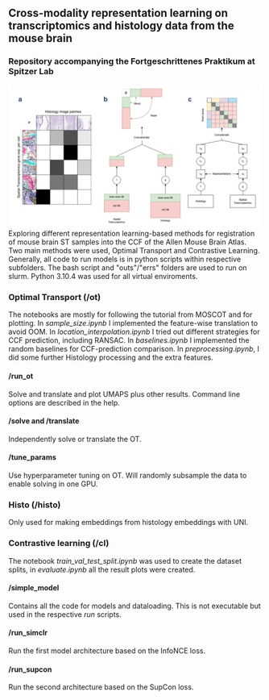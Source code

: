 ## Cross-modality representation learning on transcriptomics and histology data from the mouse brain
### Repository accompanying the Fortgeschrittenes Praktikum at Spitzer Lab

![figure](figure1.png)
Exploring different representation learning-based methods for registration of mouse brain ST samples into the CCF of the Allen Mouse Brain Atlas. Two main methods were used, 
Optimal Transport and Contrastive Learning. Generally, all code to run models is in python scripts within respective subfolders. The bash script and "outs"/"errs" folders 
are used to run on slurm. Python 3.10.4 was used for all virtual enviroments.

### Optimal Transport (/ot)
The notebooks are mostly for following the tutorial from MOSCOT and for plotting. In *sample_size.ipynb* I implemented the feature-wise translation to avoid OOM. In 
*location_interpolation.ipynb* I tried out different strategies for CCF prediction, including RANSAC. In *baselines.ipynb* I implemented the random baselines for 
CCF-prediction comparison. In *preprocessing.ipynb*, I did some further Histology processing and the extra features.  
#### /run_ot
Solve and translate and plot UMAPS plus other results. Command line options are described in the help.
#### /solve and /translate
Independently solve or translate the OT.
#### /tune_params
Use hyperparameter tuning on OT. Will randomly subsample the data to enable solving in one GPU.

### Histo (/histo)
Only used for making embeddings from histology embeddings with UNI. 

### Contrastive learning (/cl)
The notebook *train_val_test_split.ipynb* was used to create the dataset splits, in *evaluate.ipynb* all the result plots were created.
#### /simple_model
Contains all the code for models and dataloading. This is not executable but used in the respective *run* scripts. 
#### /run_simclr
Run the first model architecture based on the InfoNCE loss.
#### /run_supcon
Run the second architecture based on the SupCon loss.
